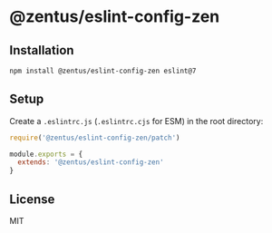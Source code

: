 # @zentus/eslint-config-zen

## Installation
```bash
npm install @zentus/eslint-config-zen eslint@7
```

## Setup
Create a `.eslintrc.js` (`.eslintrc.cjs` for ESM) in the root directory:

```javascript
require('@zentus/eslint-config-zen/patch')

module.exports = {
  extends: '@zentus/eslint-config-zen'
}
```

## License

MIT